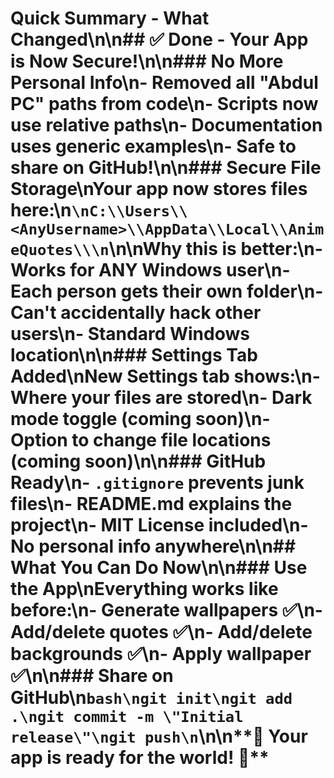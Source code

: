 # Quick Summary - What Changed\n\n## ✅ Done - Your App is Now Secure!\n\n### No More Personal Info\n- Removed all \"Abdul PC\" paths from code\n- Scripts now use relative paths\n- Documentation uses generic examples\n- **Safe to share on GitHub!**\n\n### Secure File Storage\nYour app now stores files here:\n```\nC:\\Users\\<AnyUsername>\\AppData\\Local\\AnimeQuotes\\\n```\n\n**Why this is better:**\n- Works for ANY Windows user\n- Each person gets their own folder\n- Can't accidentally hack other users\n- Standard Windows location\n\n### Settings Tab Added\nNew Settings tab shows:\n- Where your files are stored\n- Dark mode toggle (coming soon)\n- Option to change file locations (coming soon)\n\n### GitHub Ready\n- `.gitignore` prevents junk files\n- README.md explains the project\n- MIT License included\n- No personal info anywhere\n\n## What You Can Do Now\n\n### Use the App\nEverything works like before:\n- Generate wallpapers ✅\n- Add/delete quotes ✅\n- Add/delete backgrounds ✅\n- Apply wallpaper ✅\n\n### Share on GitHub\n```bash\ngit init\ngit add .\ngit commit -m \"Initial release\"\ngit push\n```\n\n**🎉 Your app is ready for the world! 🎉**